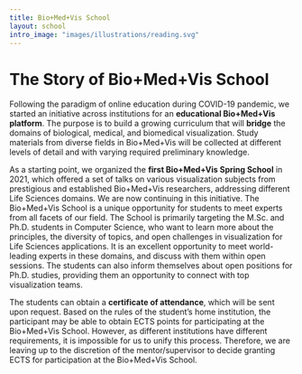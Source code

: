 ```yaml
---
title: Bio+Med+Vis School
layout: school
intro_image: "images/illustrations/reading.svg"
---
```


# The Story of Bio+Med+Vis School

Following the paradigm of online education during COVID-19 pandemic, we started an initiative across institutions for an **educational Bio+Med+Vis platform**. The purpose is to build a growing curriculum that will **bridge** the domains of biological, medical, and biomedical visualization. Study materials from diverse fields in Bio+Med+Vis will be collected at different levels of detail and with varying required preliminary knowledge. 

As a starting point, we organized the **first Bio+Med+Vis Spring School** in 2021, which offered a set of talks on various visualization subjects from prestigious and established Bio+Med+Vis researchers, addressing different Life Sciences domains. We are now continuing in this initiative. The Bio+Med+Vis School is a unique opportunity for students to meet experts from all facets of our field.
The School is primarily targeting the M.Sc. and Ph.D. students in Computer Science, who want to learn more about the principles, the diversity of topics, and open challenges in visualization for Life Sciences applications. It is an excellent opportunity to meet world-leading experts in these domains, and discuss with them within open sessions. The students can also inform themselves about open positions for Ph.D. studies, providing them an opportunity to connect with top visualization teams.

The students can obtain a **certificate of attendance**, which will be sent upon request. Based on the rules of the student’s home institution, the participant may be able to obtain ECTS points for participating at the Bio+Med+Vis School. However, as different institutions have different requirements, it is impossible for us to unify this process. Therefore, we are leaving up to the discretion of the mentor/supervisor to decide granting ECTS for participation at the Bio+Med+Vis School. 

